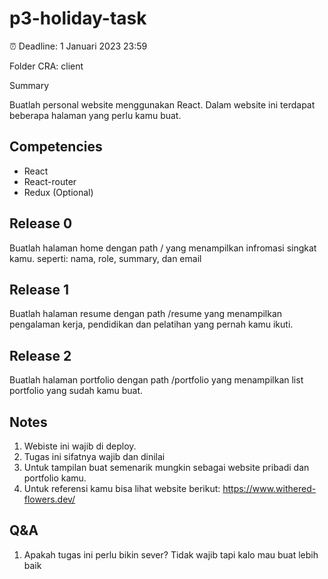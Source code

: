 # p3-holiday-task

⏰ Deadline: 1 Januari 2023 23:59

Folder CRA: client

Summary

Buatlah personal website menggunakan React. Dalam website ini terdapat beberapa halaman yang perlu kamu buat.

## Competencies
- React
- React-router
- Redux (Optional)

##  Release 0

Buatlah halaman home dengan path / yang menampilkan infromasi singkat kamu. seperti: nama, role, summary, dan email

## Release 1

Buatlah halaman resume dengan path /resume yang menampilkan pengalaman kerja, pendidikan dan pelatihan yang pernah kamu ikuti.

## Release 2

Buatlah halaman portfolio dengan path /portfolio yang menampilkan list portfolio yang sudah kamu buat.

## Notes

1. Webiste ini wajib di deploy.
2. Tugas ini sifatnya wajib dan dinilai
3. Untuk tampilan buat semenarik mungkin sebagai website pribadi dan portfolio kamu.
4. Untuk referensi kamu bisa lihat website berikut: https://www.withered-flowers.dev/

## Q&A

1. Apakah tugas ini perlu bikin sever? Tidak wajib tapi kalo mau buat lebih baik


